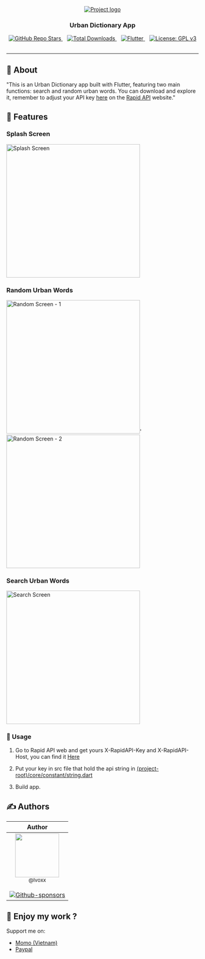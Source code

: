 <p align="center">
  <a href="" rel="noopener">
 <img src="https://cdn.discordapp.com/attachments/989526224768495627/1224299397312151592/urban-word-dictionary-high-resolution-logo.png?ex=661cfcaa&is=660a87aa&hm=18291ba1b1972be9eda64fc451c9fd572f70c595d19d262eb5af1f314db24986&" alt="Project logo"></a>
</p>

<h3 align="center">Urban Dictionary App</h3>

<div align="center">

  <a href="#">
    <img alt="GitHub Repo Stars" src="https://img.shields.io/github/stars/lvoxx/urban_dictionary?style=for-the-badge"/>
  </a>&nbsp;&nbsp;
  <a href="#">
    <img alt="Total Downloads" src="https://img.shields.io/github/downloads/lvoxx/urban_dictionary/total?style=for-the-badge"/>
  </a>&nbsp;&nbsp;
  <a href="https://www.gnu.org/licenses/gpl-3.0">
    <img alt="Flutter" src="https://img.shields.io/badge/Flutter-%2302569B.svg?style=for-the-badge&logo=Flutter&logoColor=white"/>
  </a>&nbsp;&nbsp;
  <a href="https://www.gnu.org/licenses/gpl-3.0">
    <img alt="License: GPL v3" src="https://img.shields.io/badge/License-GPLv3-blue.svg?style=for-the-badge"/>
  </a>&nbsp;&nbsp;
</div>

---

## 🧐 About

"This is an Urban Dictionary app built with Flutter, featuring two main functions: search and random urban words. You can download and explore it, remember to adjust your API key <a href="https://github.com/lvoxx/urban_dictionary/blob/main/lib/core/constant/string.dart">here</a> on the <a href="https://rapidapi.com/community/api/urban-dictionary/">Rapid API</a> website."

## 🌠 Features

### Splash Screen

<img width=350px src="https://cdn.discordapp.com/attachments/989526224768495627/1224293373435711488/Screenshot_2024-04-01-15-13-57-209_com.lvoxx.urban_dictionary.jpg?ex=661cf70e&is=660a820e&hm=97f7d25670d9f1cd090ac507636b87a810c6dd7bea4e7c46be48ac8605bd3fe3&" alt="Splash Screen"/>

### Random Urban Words

<img width=350px src="https://cdn.discordapp.com/attachments/989526224768495627/1224293373758935081/Screenshot_2024-04-01-15-14-08-368_com.lvoxx.urban_dictionary.jpg?ex=661cf70e&is=660a820e&hm=6a9696bd7efdf7ca65cfef13c0fb75f97395759cd950e8ca138f851e1af18fd9&" alt="Random Screen - 1"/>'
<img width=350px src="https://cdn.discordapp.com/attachments/989526224768495627/1224293374048075826/Screenshot_2024-04-01-15-14-16-752_com.lvoxx.urban_dictionary.jpg?ex=661cf70e&is=660a820e&hm=9166f904ad7d39a6f28954fca9ab08c10428742650bc9a1c5c00260c66f88459&" alt="Random Screen - 2"/>

### Search Urban Words

<img width=350px src="https://cdn.discordapp.com/attachments/989526224768495627/1224293374295543891/Screenshot_2024-04-01-15-15-22-881_com.lvoxx.urban_dictionary.jpg?ex=661cf70e&is=660a820e&hm=4e214517c4ad8b72569dfc4ad1f7a457599606f270b42b9dd98cd21600fb8c86&" alt="Search Screen"/>

### 🎈 Usage

1. Go to Rapid API web and get yours X-RapidAPI-Key and X-RapidAPI-Host, you can find it <a href="https://rapidapi.com/community/api/urban-dictionary/">Here</a>

2. Put your key in src file that hold the api string in <a href="https://github.com/lvoxx/urban_dictionary/blob/main/lib/core/constant/string.dart">(project-root)/core/constant/string.dart</a>

3. Build app.

## ✍️ Authors <a name = "authors"></a>

|                                                                                                                                         Author                                                                                                                                          |
| :-------------------------------------------------------------------------------------------------------------------------------------------------------------------------------------------------------------------------------------------------------------------------------------: |
| [<img src="https://github.com/lvoxx.png?size=250" width=115><br><sub>@lvoxx</sub>](https://github.com/lvoxx) <br><br> [![Github-sponsors](https://img.shields.io/badge/sponsor-30363D?style=for-the-badge&logo=GitHub-Sponsors&logoColor=#EA4AAA)](https://www.patreon.com/lvoxxArtist) |

## 🎉 Enjoy my work ?
Support me on:
- <a href="https://me.momo.vn/lvoxxdonate">Momo (Vietnam)</a>
- <a href="https://www.paypal.me/lvoxx">Paypal</a>
